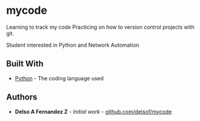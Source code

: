 # mycode
Learning to track my code
Practicing on how to version control projects with git.

Student interested in Python and Network Automation

## Built With

* [Python](https://www.python.org/) - The coding language used
        
## Authors

* **Delso A Fernandez Z** - *Initial work* - [github.com/delsof/mycode](https://github.com/delsof/mycode)
